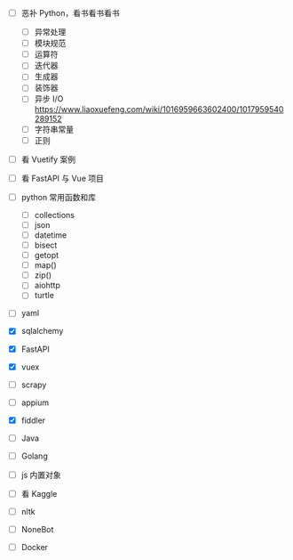 - [ ] 恶补 Python，看书看书看书
    - [ ] 异常处理
    - [ ] 模块规范
    - [ ] 运算符
    - [ ] 迭代器
    - [ ] 生成器
    - [ ] 装饰器
    - [ ] 异步 I/O https://www.liaoxuefeng.com/wiki/1016959663602400/1017959540289152
    - [ ] 字符串常量
    - [ ] 正则
- [ ] 看 Vuetify 案例
- [ ] 看 FastAPI 与 Vue 项目
- [ ] python 常用函数和库
    - [ ] collections
    - [ ] json
    - [ ] datetime
    - [ ] bisect
    - [ ] getopt
    - [ ] map()
    - [ ] zip()
    - [ ] aiohttp
    - [ ] turtle
- [ ] yaml
- [x] sqlalchemy
- [x] FastAPI
- [x] vuex
- [ ] scrapy
- [ ] appium
- [x] fiddler
- [ ] Java
- [ ] Golang
- [ ] js 内置对象
- [ ] 看 Kaggle
- [ ] nltk
- [ ] NoneBot
- [ ] Docker

